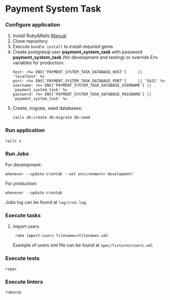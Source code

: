 # Payment System Task

### Configure application
1. Install Ruby&Rails [Manual](https://gorails.com/setup/ubuntu/22.04)
2. Clone repository
3. Execute ``bundle install`` to install required gems
4. Create postgresql user **payment_system_task** with password **payment_system_task** (for development and testing) or override Env variables for production:
   ````
   host: <%= ENV['PAYMENT_SYSTEM_TASK_DATABASE_HOST']     || 'localhost' %>
   port: <%= ENV['PAYMENT_SYSTEM_TASK_DATABASE_PORT']     || '5432' %>
   username: <%= ENV['PAYMENT_SYSTEM_TASK_DATABASE_USERNAME'] || 'payment_system_task' %>
   password: <%= ENV['PAYMENT_SYSTEM_TASK_DATABASE_PASSWORD'] || 'payment_system_task' %>
   ````
5. Create, migrate, seed databases:
   ````
   rails db:create db:migrate db:seed
   ```` 
### Run application
````
rails s
````

### Run Jobs
For development:
````
whenever --update-crontab --set environment='development'
````

For production:
````
whenever --update-crontab
````

Jobs log can be found at ``log/cron.log``.

### Execute tasks

1. import users
    ````
     rake import:users filename=<filename>.xml
    ````

    Example of users xml file can be found at ``spec/fixtures/users.xml``

### Execute tests
````
rspec
````

### Execute linters
````
rubocop
````
